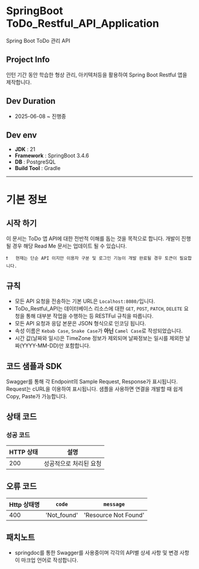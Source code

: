 # SpringBoot ToDo_Restful_API_Application
Spring Boot ToDo 관리 API

## Project Info
인턴 기간 동안 학습한 형상 관리, 아키텍처등을 활용하여 Spring Boot Restful 앱을 제작합니다.

## Dev Duration
- 2025-06-08 ~ 진행중

## Dev env
- __JDK__ : 21
- __Framework__ : SpringBoot 3.4.6
- __DB__ : PostgreSQL
- __Build Tool__ : Gradle

---

# 기본 정보

## 시작 하기
이 문서는 ToDo 앱 API에 대한 전반적 이해를 돕는 것을 목적으로 합니다.
개발이 진행 될 경우 해당 Read Me 문서는 업데이트 될 수 있습니다.

```
❗   현재는 단순 API 이지만 이용자 구분 및 로그인 기능이 개발 완료될 경우 토큰이 필요합니다.
```

## 규칙
- 모든 API 요청을 전송하는 기본 URL은 ```Localhost:8080/```입니다.
- ToDo_Restful_API는 데이터베이스 리소스에 대한 ```GET```, ```POST```, ```PATCH```, ```DELETE``` 요청을 통해 대부분 작업을 수행하는 등 RESTFul 규칙을 따릅니다.
- 모든 API 요청과 응답 본문은 JSON 형식으로 인코딩 됩니다.
- 속성 이름은 ```Kebab Case```, ```Snake Case```가 __아닌__ ```Camel Case```로 작성되었습니다.
- 시간 값(날짜와 일시)은 TimeZone 정보가 제외되며 날짜정보는 일시를 제외한 날짜(YYYY-MM-DD)만 포함합니다.

## 코드 샘플과 SDK
Swagger를 통해 각 Endpoint의 Sample Request, Response가 표시됩니다.
Request는 cURL을 이용하여 표시됩니다.
샘플을 사용하면 연결을 개발할 때 쉽게 Copy, Paste가 가능합니다.

## 상태 코드

### 성공 코드
|HTTP 상태      |설명                         |
|---------------|----------------------------|
|200            |성공적으로 처리된 요청       |

## 오류 코드
|Http 상태명    |```code```             |```message```           |
|---------------|-----------------------|------------------------|
|400            |'Not_found'            |'Resource Not Found'    |



## 패치노트
- springdoc를 통한 Swagger를 사용중이며 각각의 API별 상세 사항 및 변경 사항이 마크업 언어로 작성합니다.

